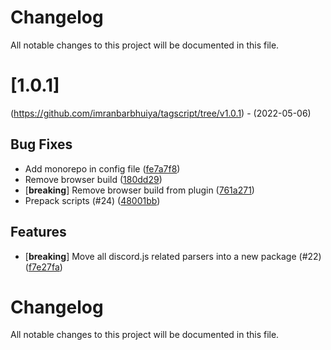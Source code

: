 # Changelog
All notable changes to this project will be documented in this file.

# [1.0.1]
(https://github.com/imranbarbhuiya/tagscript/tree/v1.0.1) - (2022-05-06)

## Bug Fixes

- Add monorepo in config file ([fe7a7f8](https://github.com/imranbarbhuiya/tagscript/commit/fe7a7f8bff2188ae27dd012c4a94adcf69e085a6))
- Remove browser build ([180dd29](https://github.com/imranbarbhuiya/tagscript/commit/180dd2904fc4534454c20011fd6d8f10c6611604))
- [**breaking**] Remove browser build from plugin ([761a271](https://github.com/imranbarbhuiya/tagscript/commit/761a271f7f120147fdceb031ff56e33353aec453))
- Prepack scripts (#24) ([48001bb](https://github.com/imranbarbhuiya/tagscript/commit/48001bbeb43c6239d645e6180586655d0aadb560))

## Features

- [**breaking**] Move all discord.js related parsers into a new package (#22) ([f7e27fa](https://github.com/imranbarbhuiya/tagscript/commit/f7e27fae5a0629679415f0e8c84e3fdfde452411))

# Changelog

All notable changes to this project will be documented in this file.
